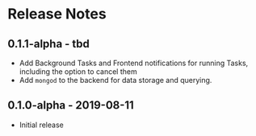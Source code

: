 # Release Notes

## 0.1.1-alpha - tbd

* Add Background Tasks and Frontend notifications for running Tasks, including the option to cancel them
* Add `mongod` to the backend for data storage and querying.

## 0.1.0-alpha - 2019-08-11

* Initial release
